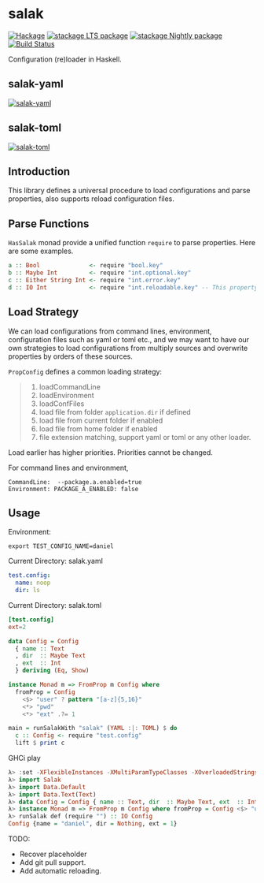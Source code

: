 # salak

[![Hackage](https://img.shields.io/hackage/v/salak.svg)](https://hackage.haskell.org/package/salak)
[![stackage LTS package](http://stackage.org/package/salak/badge/lts)](http://stackage.org/lts/package/salak)
[![stackage Nightly package](http://stackage.org/package/salak/badge/nightly)](http://stackage.org/nightly/package/salak)
[![Build Status](https://travis-ci.org/leptonyu/salak.svg?branch=master)](https://travis-ci.org/leptonyu/salak)

Configuration (re)loader in Haskell.

## salak-yaml
[![salak-yaml](https://img.shields.io/hackage/v/salak-yaml.svg)](https://hackage.haskell.org/package/salak-yaml)
## salak-toml
[![salak-toml](https://img.shields.io/hackage/v/salak-toml.svg)](https://hackage.haskell.org/package/salak-toml)

## Introduction
This library defines a universal procedure to load configurations and parse properties, also supports reload configuration files.

## Parse Functions

`HasSalak` monad provide a unified function `require` to parse properties. Here are some examples.

```Haskell
a :: Bool              <- require "bool.key"
b :: Maybe Int         <- require "int.optional.key"
c :: Either String Int <- require "int.error.key"
d :: IO Int            <- require "int.reloadable.key" -- This property can be changed by reloading configurations.
```

## Load Strategy
We can load configurations from command lines, environment, configuration files such as yaml or toml etc., and we may want to have our own strategies to load configurations from multiply sources and overwrite properties by orders of these sources.

`PropConfig` defines a common loading strategy:
> 1. loadCommandLine
> 2. loadEnvironment
> 3. loadConfFiles
> 4. load file from folder `application.dir` if defined
> 5. load file from current folder if enabled
> 6. load file from home folder if enabled
> 7. file extension matching, support yaml or toml or any other loader.

Load earlier has higher priorities. Priorities cannot be changed.

For command lines and environment, 
```
CommandLine:  --package.a.enabled=true
Environment: PACKAGE_A_ENABLED: false
```

## Usage

Environment:
```
export TEST_CONFIG_NAME=daniel
```
Current Directory:  salak.yaml
```YAML
test.config:
  name: noop
  dir: ls
```
Current Directory:  salak.toml
```TOML
[test.config]
ext=2
```

```Haskell
data Config = Config
  { name :: Text
  , dir  :: Maybe Text
  , ext  :: Int
  } deriving (Eq, Show)

instance Monad m => FromProp m Config where
  fromProp = Config
    <$> "user" ? pattern "[a-z]{5,16}"
    <*> "pwd"
    <*> "ext" .?= 1

main = runSalakWith "salak" (YAML :|: TOML) $ do
  c :: Config <- require "test.config"
  lift $ print c
```

GHCi play
```Haskell
λ> :set -XFlexibleInstances -XMultiParamTypeClasses -XOverloadedStrings
λ> import Salak
λ> import Data.Default
λ> import Data.Text(Text)
λ> data Config = Config { name :: Text, dir  :: Maybe Text, ext  :: Int} deriving (Eq, Show)
λ> instance Monad m => FromProp m Config where fromProp = Config <$> "user" <*> "dir" <*> "ext" .?= 1
λ> runSalak def (require "") :: IO Config
Config {name = "daniel", dir = Nothing, ext = 1}
```

TODO:
- Recover placeholder
- Add git pull support.
- Add automatic reloading.
